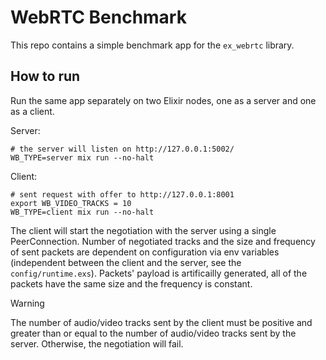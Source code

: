 # WebRTC Benchmark

This repo contains a simple benchmark app for the `ex_webrtc` library.

## How to run

Run the same app separately on two Elixir nodes, one as a server and one as a client.

Server:

```shell
# the server will listen on http://127.0.0.1:5002/
WB_TYPE=server mix run --no-halt
```

Client:

```shell
# sent request with offer to http://127.0.0.1:8001
export WB_VIDEO_TRACKS = 10
WB_TYPE=client mix run --no-halt
```

The client will start the negotiation with the server using a single PeerConnection. Number of negotiated tracks and the size and frequency of
sent packets are dependent on configuration via env variables (independent between the client and the server, see the `config/runtime.exs`).
Packets' payload is artificailly generated, all of the packets have the same size and the frequency is constant.

> [!WARNING]
> The number of audio/video tracks sent by the client must be positive and greater than or equal to the number of audio/video tracks sent by the server.
> Otherwise, the negotiation will fail.
